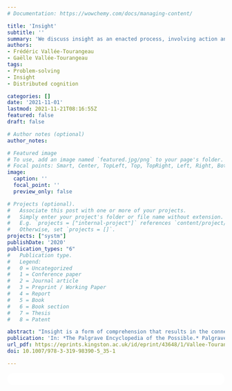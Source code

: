 ```yaml
---
# Documentation: https://wowchemy.com/docs/managing-content/

title: 'Insight'
subtitle: ''
summary: 'We discuss insight as an enacted process, involving action and perception. As a physical and perceptual activity, a degree of serendipity is inevitable, and, in some circumstances, insight becomes “outsight.” We identify eight key features of first-order creative cognition that map out a new program of research on insight.'
authors:
- Frédéric Vallée-Tourangeau
- Gaëlle Vallée-Tourangeau
tags: 
- Problem-solving
- Insight
- Distributed cognition

categories: []
date: '2021-11-01'
lastmod: 2021-11-21T08:16:55Z
featured: false
draft: false

# Author notes (optional)
author_notes:

# Featured image
# To use, add an image named `featured.jpg/png` to your page's folder.
# Focal points: Smart, Center, TopLeft, Top, TopRight, Left, Right, BottomLeft, Bottom, BottomRight.
image:
  caption: ''
  focal_point: ''
  preview_only: false

# Projects (optional).
#   Associate this post with one or more of your projects.
#   Simply enter your project's folder or file name without extension.
#   E.g. `projects = ["internal-project"]` references `content/project/deep-learning/index.md`.
#   Otherwise, set `projects = []`.
projects: ["systm"]
publishDate: '2020'
publication_types: "6"
#   Publication type.
#   Legend:
#   0 = Uncategorized
#   1 = Conference paper
#   2 = Journal article
#   3 = Preprint / Working Paper
#   4 = Report
#   5 = Book
#   6 = Book section
#   7 = Thesis
#   8 = Patent

abstract: "Insight is a form of comprehension that results in the connection between two hitherto unappreciated, unacknowledged, or simply unknown ideas and, consequently, expands the realm of the possible. Making these connections is a powerful driver of creativity and innovation. As a putative cognitive process, insight has exercised psychological researchers for over 100 years. Efforts to capture insight under laboratory conditions are constrained by exigencies of operationalization and control, as well as by an implicit ontological position that casts insight as a property of the brain. As a result, psychological research has focused on what we term second-order problem-solving, which is reasoning triggered by problems presented as propositions that describe states of the world. People are tasked with finding new connections among the problem elements, but these connections can only be made by manipulating a mental representation of the problem. Creative cognition outside the psychologist’s laboratory involves a great deal of interaction with the world. In contrast to second-order problem-solving, first-order problem-solving characterizes activities of embodied agents as they interact and manipulate the world around them. Creativity and insight emerge through a transactional process of transformation: physical features cue actions that change both the reasoner and the physical environment in which he or she is embedded. Insightful new possibles are realized through an active and mutually transforming exploration of the problem-solving environment. We discuss insight as an enacted process, involving action and perception. As a physical and perceptual activity, a degree of serendipity is inevitable, and, in some circumstances, insight becomes *outsight*. We identify eight key features of first-order creative cognition that map out a new program of research on insight."
publication: 'In: *The Palgrave Encyclopedia of the Possible.* Palgrave Macmillan.'
url_pdf: https://eprints.kingston.ac.uk/id/eprint/43648/1/Vallee-Tourangeau-F-43648-AAM.pdf
doi: 10.1007/978-3-319-98390-5_35-1

---
```


<html>
  <style>
    section {
        background: white;
        color: black;
        border-radius: 1em;
        padding: 1em;
        left: 50% }
    #inner {
        display: inline-block;
        display: flex;
        align-items: center;
        justify-content: center }
  </style>
  <section>
    <div id="inner">
      <script type='text/javascript' src='https://d1bxh8uas1mnw7.cloudfront.net/assets/embed.js'></script>
        <span style="float:left"; 
          class="__dimensions_badge_embed__" 
          data-doi="10.1007/978-3-319-98390-5_35-1" 
          data-hide-zero-citations="true" 
          data-legend="always">
        </span>
      <script async src="https://badge.dimensions.ai/badge.js" charset="utf-8"></script>
        <div  style="float:right"; 
          data-link-target="_blank" 
          data-badge-details="none" 
          data-badge-type="donut"
          data-doi="10.1007/978-3-319-98390-5_35-1"   
          data-condensed="true"
          data-hide-no-mentions="true" 
          class="altmetric-embed">
        </div>
    </div>
  </section>
